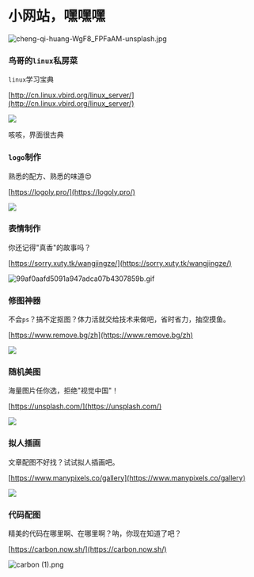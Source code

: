 # 小网站，嘿嘿嘿

![cheng-qi-huang-WgF8_FPFaAM-unsplash.jpg](https://fudongdong-statics.oss-cn-beijing.aliyuncs.com/images/20220520/8788faeae0294f3faa3d0b213582475a.jpg?x-oss-process=style/z.wiki)


### 鸟哥的`linux`私房菜

`linux`学习宝典

[http://cn.linux.vbird.org/linux_server/](http://cn.linux.vbird.org/linux_server/)

![](https://fudongdong-statics.oss-cn-beijing.aliyuncs.com/images/20220520/ee8e1cc1fb2a43c08342ca98cc9e5a40.png?x-oss-process=style/z.wiki)

咳咳，界面很古典

### `logo`制作

熟悉的配方、熟悉的味道😍 

[https://logoly.pro/](https://logoly.pro/)

![](https://fudongdong-statics.oss-cn-beijing.aliyuncs.com/images/20220520/cf09003dd1ed4fc0913207c905e95fb5.png?x-oss-process=style/z.wiki)


### 表情制作

你还记得"真香"的故事吗？

[https://sorry.xuty.tk/wangjingze/](https://sorry.xuty.tk/wangjingze/)

![99af0aafd5091a947adca07b4307859b.gif](https://fudongdong-statics.oss-cn-beijing.aliyuncs.com/images/20220520/91bf5202d0ff4b9e8678592f21823fca.gif)

### 修图神器

不会`ps`？搞不定抠图？体力活就交给技术来做吧，省时省力，抽空摸鱼。

[https://www.remove.bg/zh](https://www.remove.bg/zh)


![](https://fudongdong-statics.oss-cn-beijing.aliyuncs.com/images/20220520/ea66cb8143a14f35b4dde6a43d8fa581.png?x-oss-process=style/z.wiki)

### 随机美图

海量图片任你选，拒绝"视觉中国"！

[https://unsplash.com/](https://unsplash.com/)

![](https://fudongdong-statics.oss-cn-beijing.aliyuncs.com/images/20220520/987cdbd366724946911c690ad0ef47d9.png?x-oss-process=style/z.wiki)

### 拟人插画

文章配图不好找？试试拟人插画吧。

[https://www.manypixels.co/gallery](https://www.manypixels.co/gallery)

![](https://fudongdong-statics.oss-cn-beijing.aliyuncs.com/images/20220520/c6cfecfc628b47dc9079e101936c79eb.png?x-oss-process=style/z.wiki)

### 代码配图

精美的代码在哪里啊、在哪里啊？呐，你现在知道了吧？

[https://carbon.now.sh/](https://carbon.now.sh/)

![carbon (1).png](https://fudongdong-statics.oss-cn-beijing.aliyuncs.com/images/20220520/10525c34f95e40d4872f89f190880cc6.png?x-oss-process=style/z.wiki)

